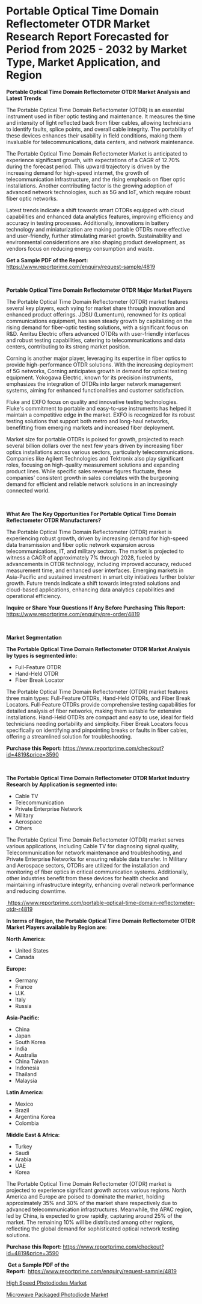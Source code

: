 <p><h1>Portable Optical Time Domain Reflectometer OTDR Market Research Report Forecasted for Period from 2025 -  2032 by Market Type, Market Application, and Region</h1></p><p><strong>Portable Optical Time Domain Reflectometer OTDR Market Analysis and Latest Trends</strong></p>
<p><p>The Portable Optical Time Domain Reflectometer (OTDR) is an essential instrument used in fiber optic testing and maintenance. It measures the time and intensity of light reflected back from fiber cables, allowing technicians to identify faults, splice points, and overall cable integrity. The portability of these devices enhances their usability in field conditions, making them invaluable for telecommunications, data centers, and network maintenance.</p><p>The Portable Optical Time Domain Reflectometer Market is anticipated to experience significant growth, with expectations of a CAGR of 12.70% during the forecast period. This upward trajectory is driven by the increasing demand for high-speed internet, the growth of telecommunication infrastructure, and the rising emphasis on fiber optic installations. Another contributing factor is the growing adoption of advanced network technologies, such as 5G and IoT, which require robust fiber optic networks. </p><p>Latest trends indicate a shift towards smart OTDRs equipped with cloud capabilities and enhanced data analytics features, improving efficiency and accuracy in testing processes. Additionally, innovations in battery technology and miniaturization are making portable OTDRs more effective and user-friendly, further stimulating market growth. Sustainability and environmental considerations are also shaping product development, as vendors focus on reducing energy consumption and waste.</p></p>
<p><strong>Get a Sample PDF of the Report:&nbsp;</strong> <a href="https://www.reportprime.com/enquiry/request-sample/4819?utm_campaign=1103&utm_medium=2&utm_source=Github&utm_content=ia&utm_term=19032025&utm_id=portable-optical-time-domain-reflectometer-otdr">https://www.reportprime.com/enquiry/request-sample/4819</a></p>
<p>&nbsp;</p>
<p><strong>Portable Optical Time Domain Reflectometer OTDR Major Market Players</strong></p>
<p><p>The Portable Optical Time Domain Reflectometer (OTDR) market features several key players, each vying for market share through innovation and enhanced product offerings. JDSU (Lumentum), renowned for its optical communications equipment, has seen steady growth by capitalizing on the rising demand for fiber-optic testing solutions, with a significant focus on R&D. Anritsu Electric offers advanced OTDRs with user-friendly interfaces and robust testing capabilities, catering to telecommunications and data centers, contributing to its strong market position.</p><p>Corning is another major player, leveraging its expertise in fiber optics to provide high-performance OTDR solutions. With the increasing deployment of 5G networks, Corning anticipates growth in demand for optical testing equipment. Yokogawa Electric, known for its precision instruments, emphasizes the integration of OTDRs into larger network management systems, aiming for enhanced functionalities and customer satisfaction.</p><p>Fluke and EXFO focus on quality and innovative testing technologies. Fluke's commitment to portable and easy-to-use instruments has helped it maintain a competitive edge in the market. EXFO is recognized for its robust testing solutions that support both metro and long-haul networks, benefitting from emerging markets and increased fiber deployment.</p><p>Market size for portable OTDRs is poised for growth, projected to reach several billion dollars over the next few years driven by increasing fiber optics installations across various sectors, particularly telecommunications. Companies like Agilent Technologies and Tektronix also play significant roles, focusing on high-quality measurement solutions and expanding product lines. While specific sales revenue figures fluctuate, these companies’ consistent growth in sales correlates with the burgeoning demand for efficient and reliable network solutions in an increasingly connected world.</p></p>
<p>&nbsp;</p>
<p><strong>What Are The Key Opportunities For Portable Optical Time Domain Reflectometer OTDR Manufacturers?</strong></p>
<p><p>The Portable Optical Time Domain Reflectometer (OTDR) market is experiencing robust growth, driven by increasing demand for high-speed data transmission and fiber optic network expansion across telecommunications, IT, and military sectors. The market is projected to witness a CAGR of approximately 7% through 2028, fueled by advancements in OTDR technology, including improved accuracy, reduced measurement time, and enhanced user interfaces. Emerging markets in Asia-Pacific and sustained investment in smart city initiatives further bolster growth. Future trends indicate a shift towards integrated solutions and cloud-based applications, enhancing data analytics capabilities and operational efficiency.</p></p>
<p><strong>Inquire or Share Your Questions If Any Before Purchasing This Report:</strong> <a href="https://www.reportprime.com/enquiry/pre-order/4819?utm_campaign=1103&utm_medium=2&utm_source=Github&utm_content=ia&utm_term=19032025&utm_id=portable-optical-time-domain-reflectometer-otdr">https://www.reportprime.com/enquiry/pre-order/4819</a></p>
<p>&nbsp;</p>
<p><strong>Market Segmentation</strong></p>
<p><strong>The Portable Optical Time Domain Reflectometer OTDR Market Analysis by types is segmented into:</strong></p>
<p><ul><li>Full-Feature OTDR</li><li>Hand-Held OTDR</li><li>Fiber Break Locator</li></ul></p>
<p><p>The Portable Optical Time Domain Reflectometer (OTDR) market features three main types: Full-Feature OTDRs, Hand-Held OTDRs, and Fiber Break Locators. Full-Feature OTDRs provide comprehensive testing capabilities for detailed analysis of fiber networks, making them suitable for extensive installations. Hand-Held OTDRs are compact and easy to use, ideal for field technicians needing portability and simplicity. Fiber Break Locators focus specifically on identifying and pinpointing breaks or faults in fiber cables, offering a streamlined solution for troubleshooting.</p></p>
<p><strong>Purchase this Report:&nbsp;</strong><a href="https://www.reportprime.com/checkout?id=4819&price=3590&utm_campaign=1103&utm_medium=2&utm_source=Github&utm_content=ia&utm_term=19032025&utm_id=portable-optical-time-domain-reflectometer-otdr">https://www.reportprime.com/checkout?id=4819&price=3590</a></p>
<p>&nbsp;</p>
<p><strong>The Portable Optical Time Domain Reflectometer OTDR Market Industry Research by Application is segmented into:</strong></p>
<p><ul><li>Cable TV</li><li>Telecommunication</li><li>Private Enterprise Network</li><li>Military</li><li>Aerospace</li><li>Others</li></ul></p>
<p><p>The Portable Optical Time Domain Reflectometer (OTDR) market serves various applications, including Cable TV for diagnosing signal quality, Telecommunication for network maintenance and troubleshooting, and Private Enterprise Networks for ensuring reliable data transfer. In Military and Aerospace sectors, OTDRs are utilized for the installation and monitoring of fiber optics in critical communication systems. Additionally, other industries benefit from these devices for health checks and maintaining infrastructure integrity, enhancing overall network performance and reducing downtime.</p></p>
<p><a href="https://www.reportprime.com/portable-optical-time-domain-reflectometer-otdr-r4819?utm_campaign=1103&utm_medium=2&utm_source=Github&utm_content=ia&utm_term=19032025&utm_id=portable-optical-time-domain-reflectometer-otdr">&nbsp;https://www.reportprime.com/portable-optical-time-domain-reflectometer-otdr-r4819</a></p>
<p><strong>In terms of Region, the Portable Optical Time Domain Reflectometer OTDR Market Players available by Region are:</strong></p>
<p>
    <p> <strong> North America: </strong>
        <ul>
            <li>United States</li>
            <li>Canada</li>
        </ul>
        </p> 
    <p> <strong> Europe: </strong>
        <ul>
            <li>Germany</li>
            <li>France</li>
            <li>U.K.</li>
            <li>Italy</li>
            <li>Russia</li>
        </ul>
        </p> 
    <p> <strong> Asia-Pacific: </strong>
        <ul>
            <li>China</li>
            <li>Japan</li>
            <li>South Korea</li>
            <li>India</li>
            <li>Australia</li>
            <li>China Taiwan</li>
            <li>Indonesia</li>
            <li>Thailand</li>
            <li>Malaysia</li>
        </ul>
        </p> 
    <p> <strong> Latin America: </strong>
        <ul>
            <li>Mexico</li>
            <li>Brazil</li>
            <li>Argentina Korea</li>
            <li>Colombia</li>
        </ul>
        </p> 
    <p> <strong> Middle East & Africa: </strong>
        <ul>
            <li>Turkey</li>
            <li>Saudi</li>
            <li>Arabia</li>
            <li>UAE</li>
            <li>Korea</li>
        </ul>
    </p>
    </p>
<p><p>The Portable Optical Time Domain Reflectometer (OTDR) market is projected to experience significant growth across various regions. North America and Europe are poised to dominate the market, holding approximately 35% and 30% of the market share respectively due to advanced telecommunication infrastructures. Meanwhile, the APAC region, led by China, is expected to grow rapidly, capturing around 25% of the market. The remaining 10% will be distributed among other regions, reflecting the global demand for sophisticated optical network testing solutions.</p></p>
<p><strong>Purchase this Report: </strong><a href="https://www.reportprime.com/checkout?id=4819&price=3590&utm_campaign=1103&utm_medium=2&utm_source=Github&utm_content=ia&utm_term=19032025&utm_id=portable-optical-time-domain-reflectometer-otdr">https://www.reportprime.com/checkout?id=4819&price=3590</a></p>
<p>&nbsp;<strong>Get a Sample PDF of the Report:&nbsp;&nbsp;</strong><a href="https://www.reportprime.com/enquiry/request-sample/4819?utm_campaign=1103&utm_medium=2&utm_source=Github&utm_content=ia&utm_term=19032025&utm_id=portable-optical-time-domain-reflectometer-otdr">https://www.reportprime.com/enquiry/request-sample/4819</a></p>
<p><strong></strong></p>
<p><p><a href="https://github.com/auriashetzxj/Market-Research-Report-List-1/blob/main/high-speed-photodiodes-market.md?utm_campaign=1103&utm_medium=2&utm_source=Github&utm_content=ia&utm_term=19032025&utm_id=portable-optical-time-domain-reflectometer-otdr">High Speed Photodiodes Market</a></p><p><a href="https://github.com/gdfhhhj/Market-Research-Report-List-7/blob/main/microwave-packaged-photodiode-market.md?utm_campaign=1103&utm_medium=2&utm_source=Github&utm_content=ia&utm_term=19032025&utm_id=portable-optical-time-domain-reflectometer-otdr">Microwave Packaged Photodiode Market</a></p></p>